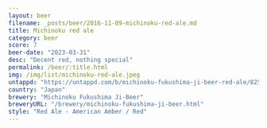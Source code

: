 ```yaml
---
layout: beer
filename: _posts/beer/2016-11-09-michinoku-red-ale.md
title: Michinoku red ale
category: beer
score: 7
beer-date: "2023-03-31"
desc: "Decent red, nothing special"
permalink: /beer/:title.html
img: /img/list/michinoku-red-ale.jpeg
untappd: "https://untappd.com/b/michinoku-fukushima-ji-beer-red-ale/82544"
country: "Japan"
brewery: "Michinoku Fukushima Ji-Beer"
breweryURL: "/brewery/michinoku-fukushima-ji-beer.html"
style: "Red Ale - American Amber / Red"
---
```

